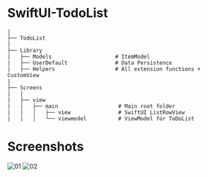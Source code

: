 # SwiftUI-TodoList

```
|
├── TodoList
|
├── Library
|   ├── Models                    # ItemModel
|   ├── UserDefault               # Data Persistence
|   ├── Helpers                   # All extension functions + CustomView
|
├── Screens
|   |
|   ├── view
|   │   ├── main                   # Main root folder
|   |   │   ├── view               # SwiftUI ListRowView
|   |   │   └── viewmodel          # ViewModel for ToDoList
```

# Screenshots

![01](https://user-images.githubusercontent.com/29463442/149242260-fbc47410-a197-4be1-8a29-a699f872ffd6.png)
![02](https://user-images.githubusercontent.com/29463442/149242269-073b57c4-47b6-4340-ad32-d59a664e052d.png)
